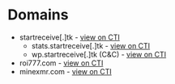 # Domains

* startreceive[.]tk - [view on CTI](https://threatintelligence.guardicore.com/domain/startreceive.tk)
    * stats.startreceive[.]tk - [view on CTI](https://threatintelligence.guardicore.com/domain/stats.startreceive.tk)
    * wp.startreceive[.]tk (C&C) - [view on CTI](https://threatintelligence.guardicore.com/domain/wp.startreceive.tk)
* roi777.com - [view on CTI](https://threatintelligence.guardicore.com/domain/roi777.com)
* minexmr.com - [view on CTI](https://threatintelligence.guardicore.com/domain/minexmr.com)
